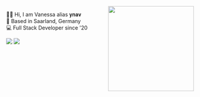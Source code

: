 <img align='right' src="https://media.giphy.com/media/U6YxrKZ84AfppW48r4/giphy.gif" width="230">

🤘🏼 Hi, I am Vanessa alias 𝐲𝐧𝐚𝐯  
📍 Based in Saarland, Germany  
💻 Full Stack Developer since '20  
  

<img src="https://img.icons8.com/ios-filled/50/737373/c-sharp-logo.png"/> <img src="https://img.icons8.com/ios-filled/50/737373/xamarin.png"/>

